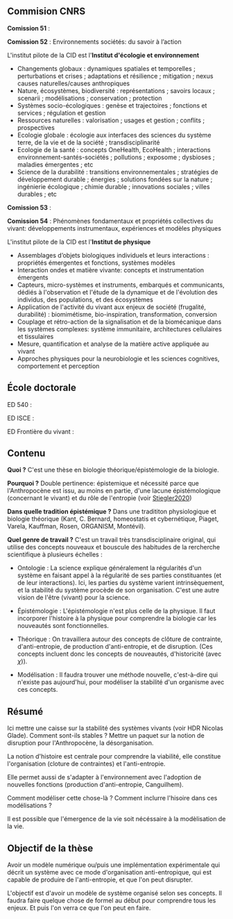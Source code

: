

## Commision CNRS 

**Comission 51** : 


**Comission 52** : Environnements sociétés: du savoir à l’action

L'institut pilote de la CID est l'**Institut d'écologie et environnement**

-   Changements globaux : dynamiques spatiales et temporelles ; perturbations et crises ; adaptations et résilience ; mitigation ; nexus causes naturelles/causes anthropiques
-   Nature, écosystèmes, biodiversité : représentations ; savoirs locaux ; scenarii ; modélisations ; conservation ; protection
-   Systèmes socio-écologiques : genèse et trajectoires ; fonctions et services ; régulation et gestion
-   Ressources naturelles : valorisation ; usages et gestion ; conflits ; prospectives
-   Ecologie globale : écologie aux interfaces des sciences du système terre, de la vie et de la société ; transdisciplinarité
-   Ecologie de la santé : concepts OneHealth, EcoHealth ; interactions environnement-santés-sociétés ; pollutions ; exposome ; dysbioses ; maladies émergentes ; etc
-   Science de la durabilité : transitions environnementales ; stratégies de développement durable ; énergies ; solutions fondées sur la nature ; ingénierie écologique ; chimie durable ; innovations sociales ; villes durables ; etc

**Comission 53** : 

**Comission 54** : Phénomènes fondamentaux et propriétés collectives du vivant: développements instrumentaux, expériences et modèles physiques

L'institut pilote de la CID est l'**Institut de physique**

-   Assemblages d’objets biologiques individuels et leurs interactions : propriétés émergentes et fonctions, systèmes modèles
-   Interaction ondes et matière vivante: concepts et instrumentation émergents
-   Capteurs, micro-systèmes et instruments, embarqués et communicants, dédiés à l'observation et l'étude de la dynamique et de l'évolution des individus, des populations, et des écosystèmes
-   Application de l'activité du vivant aux enjeux de société (frugalité, durabilité) : biomimétisme, bio-inspiration, transformation, conversion
-   Couplage et rétro-action de la signalisation et de la biomécanique dans les systèmes complexes: système immunitaire, architectures cellulaires et tissulaires
-   Mesure, quantification et analyse de la matière active appliquée au vivant
-   Approches physiques pour la neurobiologie et les sciences cognitives, comportement et perception


## École doctorale

ED 540 :

ED ISCE : 

ED Frontière du vivant :

## Contenu

**Quoi ?**
C'est une thèse en biologie théorique/épistémologie de la biologie. 

**Pourquoi ?**
Double pertinence: épistemique et nécessité parce que l'Anthropocène est issu, au moins en partie, d'une lacune épistémologique (concernant le vivant) et du rôle de l'entropie (voir [Stiegler2020](reference/Stiegler2020.md))

**Dans quelle tradition épistémique ?**
Dans une tradititon physiologique et biologie théorique (Kant, C. Bernard, homeostatis et cybernétique, Piaget, Varela, Kauffman, Rosen, ORGANISM, Montévil). 

**Quel genre de travail ?**
C'est un travail très transdisciplinaire original, qui utilise des concepts nouveaux et bouscule des habitudes de la rercherche scientifique à plusieurs échelles : 

- Ontologie : 
La science explique généralement la régularités d'un système en faisant appel à la régularité de ses parties constituantes (et de leur interactions). 
Ici, les parties du système varient intrinsèquement, et la stabilité du système procède de son organisation. C'est une autre vision de l'être (vivant) pour la science. 

- Épistémologie :
L'épistémologie n'est plus celle de la physique. Il faut incorporer l'histoire à la physique pour comprendre la biologie car les nouveautés sont fonctionnelles.

- Théorique :
On travaillera autour des concepts de clôture de contrainte, d'anti-entropie, de production d'anti-entropie, et de disruption.
(Ces concepts incluent donc les concepts de nouveautés, d'historicité (avec $\chi$)).

- Modélisation : 
Il faudra trouver une méthode nouvelle, c'est-à-dire qui n'existe pas aujourd'hui, pour modéliser la stabilité d'un organisme avec ces concepts. 

## Résumé

Ici mettre une caisse sur la stabilité des systèmes vivants (voir HDR Nicolas Glade). Comment sont-ils stables ?
Mettre un paquet sur la notion de disruption pour l'Anthropocène, la désorganisation.

La notion d'histoire est centrale pour comprendre la viabilité, elle constitue l'organisation (cloture de contraintes) et l'anti-entropie. 

Elle permet aussi de s'adapter à l'environnement avec l'adoption de nouvelles fonctions (production d'anti-entropie, Canguilhem). 

Comment modéliser cette chose-là ? Comment inclurre l'hisoire dans ces modélisations ?

Il est possible que l'émergence de la vie soit nécéssaire à la modèlisation de la vie. 

## Objectif de la thèse

Avoir un modèle numérique ou/puis une implémentation expérimentale qui décrit un système avec ce mode d'organisation anti-entropique, qui est capable de produire de l'anti-entropie, et que l'on peut disrupter.

L'objectif est d'avoir un modèle de système organisé selon ses concepts. 
Il faudra faire quelque chose de formel au début pour comprendre tous les enjeux. 
Et puis l'on verra ce que l'on peut en faire. 
